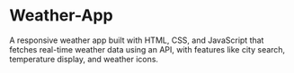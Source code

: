# Weather-App
A responsive weather app built with HTML, CSS, and JavaScript that fetches real-time weather data using an API, with features like city search, temperature display, and weather icons.
